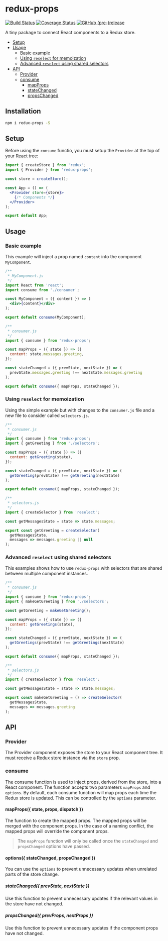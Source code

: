 # redux-props

[![Build Status](https://travis-ci.org/bevirtuous/redux-props.svg?branch=master)](https://travis-ci.org/bevirtuous/redux-props)
[![Coverage Status](https://coveralls.io/repos/github/bevirtuous/redux-props/badge.svg?branch=master)](https://coveralls.io/github/bevirtuous/redux-props?branch=master)
[![GitHub (pre-)release](https://img.shields.io/github/release/bevirtuous/redux-props/all.svg)](https://github.com/bevirtuous/redux-props/releases)

A tiny package to connect React components to a Redux store.

* [Setup](#setup)
* [Usage](#usage)
  * [Basic example](#basic-example)
  * [Using `reselect` for memoization](#using-reselect-for-memoization)
  * [Advanced `reselect` using shared selectors](#advanced-reselect-using-shared-selectors)
* [API](#api)
  * [Provider](#provider)
  * [consume](#consume)
    * [mapProps](#mapprops-state-props-dispatch-)
    * [stateChanged](#statechanged-prevstate-nextstate-)
    * [propsChanged](#propschanged-prevprops-nextprops-)

## Installation

```sh
npm i redux-props -S
```

## Setup

Before using the `consume` functio, you must setup the `Provider` at the top of your React tree:

```jsx
import { createStore } from 'redux';
import { Provider } from 'redux-props';

const store = createStore();

const App = () => (
  <Provider store={store}>
    {/* Components */}
  </Provider>
);

export default App;
```

## Usage

### Basic example

This example will inject a prop named `content` into the component `MyComponent`.

```jsx
/**
 * MyComponent.js
 */
import React from 'react';
import consume from './consumer';

const MyComponent = ({ content }) => (
  <div>{content}</div>
);

export default consume(MyComponent);
```

```js
/**
 * consumer.js
 */
import { consume } from 'redux-props';

const mapProps = ({ state }) => ({
  content: state.messages.greeting,
});

const stateChanged = ({ prevState, nextState }) => (
  prevState.messages.greeting !== nextState.messages.greeting
);

export default consume({ mapProps, stateChanged });
```

### Using `reselect` for memoization

Using the simple example but with changes to the `consumer.js` file and a new file to consider called `selectors.js`.

```js
/**
 * consumer.js
 */
import { consume } from 'redux-props';
import { getGreeting } from './selectors';

const mapProps = ({ state }) => ({
  content: getGreeting(state),
});

const stateChanged = ({ prevState, nextState }) => (
  getGreeting(prevState) !== getGreeting(nextState)
);

export default consume({ mapProps, stateChanged });
```

```js
/**
 * selectors.js
 */
import { createSelector } from 'reselect';

const getMessagesState = state => state.messages;

export const getGreeting = createSelector(
  getMessagesState,
  messages => messages.greeting || null
);
```

### Advanced `reselect` using shared selectors

This examples shows how to use `redux-props` with selectors that are shared between multiple component instances.

```js
/**
 * consumer.js
 */
import { consume } from 'redux-props';
import { makeGetGreeting } from './selectors';

const getGreeting = makeGetGreeting();

const mapProps = ({ state }) => ({
  content: getGreetings(state),
});

const stateChanged = ({ prevState, nextState }) => (
  getGreetings(prevState) !== getGreetings(nextState)
);

export default consume({ mapProps, stateChanged });
```

```js
/**
 * selectors.js
 */
import { createSelector } from 'reselect';

const getMessagesState = state => state.messages;

export const makeGetGreeting = () => createSelector(
  getMessagesState,
  messages => messages.greeting
);

```

## API

### Provider

The Provider component exposes the store to your React component tree. It must receive a Redux store instance via the `store` prop.

### consume

The consume function is used to inject props, derived from the store, into a React component. The function accepts two parameters `mapProps` and `options`. By default, each consume function will map props each time the Redux store is updated. This can be controlled by the `options` parameter.

#### mapProps({ state, props, dispatch })

The function to create the mapped props. The mapped props will be merged with the component props. In the case of a naming conflict, the mapped props will override the component props.

> The `mapProps` function will only be called once the `stateChanged` and `propsChanged` options have passed.

#### options({ stateChanged, propsChanged })

You can use the `options` to prevent unnecessary updates when unrelated parts of the store change.

##### stateChanged({ prevState, nextState })

Use this function to prevent unnecessary updates if the relevant values in the store have not changed.

##### propsChanged({ prevProps, nextProps })

Use this function to prevent unnecessary updates if the component props have not changed.
